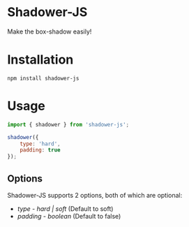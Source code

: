 # Shadower-JS

Make the box-shadow easily!

# Installation

`npm install shadower-js`

# Usage

```js
import { shadower } from 'shadower-js';

shadower({
    type: 'hard',
    padding: true
});
```

## Options 

Shadower-JS supports 2 options, both of which are optional:
* *type* - _hard | soft_ (Default to soft)
* *padding* - _boolean_ (Default to false)
